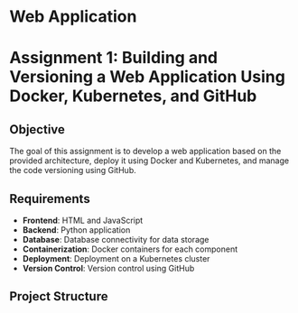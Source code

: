 # Web Application


# Assignment 1: Building and Versioning a Web Application Using Docker, Kubernetes, and GitHub

## Objective
The goal of this assignment is to develop a web application based on the provided architecture, deploy it using Docker and Kubernetes, and manage the code versioning using GitHub.

## Requirements
- **Frontend**: HTML and JavaScript
- **Backend**: Python application
- **Database**: Database connectivity for data storage
- **Containerization**: Docker containers for each component
- **Deployment**: Deployment on a Kubernetes cluster
- **Version Control**: Version control using GitHub

## Project Structure
